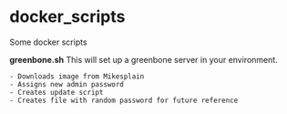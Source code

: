 # docker_scripts
Some docker scripts

**greenbone.sh**
This will set up a greenbone server in your environment.

```
- Downloads image from Mikesplain
- Assigns new admin password
- Creates update script
- Creates file with random password for future reference
```

